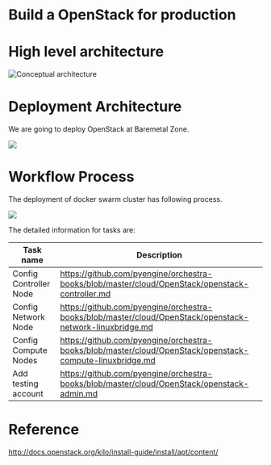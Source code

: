# Build a OpenStack for production

# High level architecture

![Conceptual architecture](http://docs.openstack.org/kilo/install-guide/install/apt/content/figures/1/a/common/figures/openstack_kilo_conceptual_arch.png)

# Deployment Architecture
We are going to deploy OpenStack at Baremetal Zone.

<img src="https://raw.githubusercontent.com/pyengine/orchestra-books/master/cloud/OpenStack/deployment_architecture.png">

# Workflow Process

The deployment of docker swarm cluster has following process.

<img src="https://raw.githubusercontent.com/pyengine/orchestra-books/master/cloud/OpenStack/workflow.png">


The detailed information for tasks are:

Task name           | Description
----                | ----
Config Controller Node  | https://github.com/pyengine/orchestra-books/blob/master/cloud/OpenStack/openstack-controller.md
Config Network Node     | https://github.com/pyengine/orchestra-books/blob/master/cloud/OpenStack/openstack-network-linuxbridge.md
Config Compute Nodes    | https://github.com/pyengine/orchestra-books/blob/master/cloud/OpenStack/openstack-compute-linuxbridge.md
Add testing account     | https://github.com/pyengine/orchestra-books/blob/master/cloud/OpenStack/openstack-admin.md

# Reference
http://docs.openstack.org/kilo/install-guide/install/apt/content/
